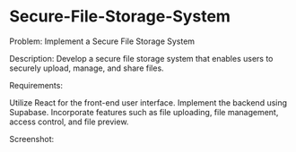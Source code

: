 # Secure-File-Storage-System

Problem: Implement a Secure File Storage System

Description: Develop a secure file storage system that enables users to securely upload, manage, and share files.

Requirements:

Utilize React for the front-end user interface.
Implement the backend using Supabase.
Incorporate features such as file uploading, file management, access control, and file preview.

Screenshot:


